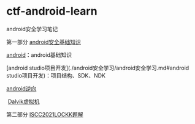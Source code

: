 # ctf-android-learn
android安全学习笔记

第一部分 [android安全基础知识](./android安全学习/android安全学习.md)

[android](./android安全学习/android安全学习.md#android)：android基础知识

[android studio项目开发](./android安全学习/android安全学习.md#android studio项目开发)：项目结构、SDK、NDK

[android逆向](./android安全学习/android安全学习.md#android逆向)

​	[Dalvik虚拟机](./android安全学习/android安全学习.md#Dalvik虚拟机)

第二部分 [ISCC2021LOCKK题解](./LOCKK题解/ISCC2021LOCKK题解.md)

